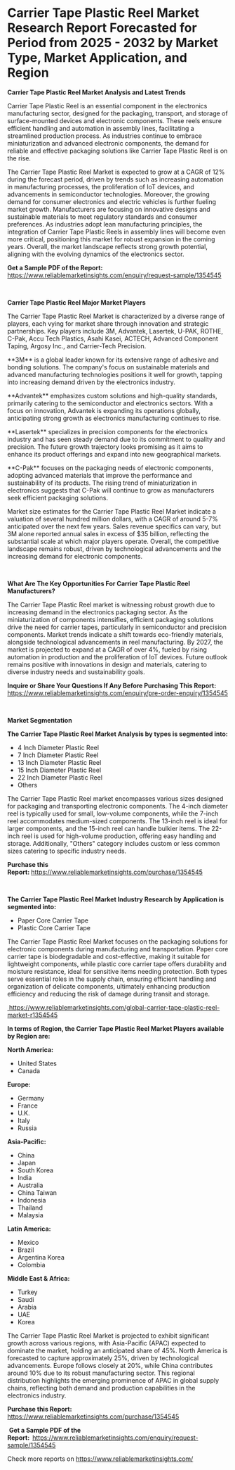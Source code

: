 <p><h1>Carrier Tape Plastic Reel Market Research Report Forecasted for Period from 2025 -  2032 by Market Type, Market Application, and Region</h1></p><p><strong>Carrier Tape Plastic Reel Market Analysis and Latest Trends</strong></p>
<p><p>Carrier Tape Plastic Reel is an essential component in the electronics manufacturing sector, designed for the packaging, transport, and storage of surface-mounted devices and electronic components. These reels ensure efficient handling and automation in assembly lines, facilitating a streamlined production process. As industries continue to embrace miniaturization and advanced electronic components, the demand for reliable and effective packaging solutions like Carrier Tape Plastic Reel is on the rise.</p><p>The Carrier Tape Plastic Reel Market is expected to grow at a CAGR of 12% during the forecast period, driven by trends such as increasing automation in manufacturing processes, the proliferation of IoT devices, and advancements in semiconductor technologies. Moreover, the growing demand for consumer electronics and electric vehicles is further fueling market growth. Manufacturers are focusing on innovative designs and sustainable materials to meet regulatory standards and consumer preferences. As industries adopt lean manufacturing principles, the integration of Carrier Tape Plastic Reels in assembly lines will become even more critical, positioning this market for robust expansion in the coming years. Overall, the market landscape reflects strong growth potential, aligning with the evolving dynamics of the electronics sector.</p></p>
<p><strong>Get a Sample PDF of the Report:&nbsp;</strong> <a href="https://www.reliablemarketinsights.com/enquiry/request-sample/1354545?utm_campaign=2117&utm_medium=2&utm_source=Github&utm_content=ia&utm_term=07042025&utm_id=carrier-tape-plastic-reel">https://www.reliablemarketinsights.com/enquiry/request-sample/1354545</a></p>
<p>&nbsp;</p>
<p><strong>Carrier Tape Plastic Reel Major Market Players</strong></p>
<p><p>The Carrier Tape Plastic Reel Market is characterized by a diverse range of players, each vying for market share through innovation and strategic partnerships. Key players include 3M, Advantek, Lasertek, U-PAK, ROTHE, C-Pak, Accu Tech Plastics, Asahi Kasei, ACTECH, Advanced Component Taping, Argosy Inc., and Carrier-Tech Precision.</p><p>**3M** is a global leader known for its extensive range of adhesive and bonding solutions. The company's focus on sustainable materials and advanced manufacturing technologies positions it well for growth, tapping into increasing demand driven by the electronics industry.</p><p>**Advantek** emphasizes custom solutions and high-quality standards, primarily catering to the semiconductor and electronics sectors. With a focus on innovation, Advantek is expanding its operations globally, anticipating strong growth as electronics manufacturing continues to rise.</p><p>**Lasertek** specializes in precision components for the electronics industry and has seen steady demand due to its commitment to quality and precision. The future growth trajectory looks promising as it aims to enhance its product offerings and expand into new geographical markets.</p><p>**C-Pak** focuses on the packaging needs of electronic components, adopting advanced materials that improve the performance and sustainability of its products. The rising trend of miniaturization in electronics suggests that C-Pak will continue to grow as manufacturers seek efficient packaging solutions.</p><p>Market size estimates for the Carrier Tape Plastic Reel Market indicate a valuation of several hundred million dollars, with a CAGR of around 5-7% anticipated over the next few years. Sales revenue specifics can vary, but 3M alone reported annual sales in excess of $35 billion, reflecting the substantial scale at which major players operate. Overall, the competitive landscape remains robust, driven by technological advancements and the increasing demand for electronic components.</p></p>
<p>&nbsp;</p>
<p><strong>What Are The Key Opportunities For Carrier Tape Plastic Reel Manufacturers?</strong></p>
<p><p>The Carrier Tape Plastic Reel market is witnessing robust growth due to increasing demand in the electronics packaging sector. As the miniaturization of components intensifies, efficient packaging solutions drive the need for carrier tapes, particularly in semiconductor and precision components. Market trends indicate a shift towards eco-friendly materials, alongside technological advancements in reel manufacturing. By 2027, the market is projected to expand at a CAGR of over 4%, fueled by rising automation in production and the proliferation of IoT devices. Future outlook remains positive with innovations in design and materials, catering to diverse industry needs and sustainability goals.</p></p>
<p><strong>Inquire or Share Your Questions If Any Before Purchasing This Report:</strong> <a href="https://www.reliablemarketinsights.com/enquiry/pre-order-enquiry/1354545?utm_campaign=2117&utm_medium=2&utm_source=Github&utm_content=ia&utm_term=07042025&utm_id=carrier-tape-plastic-reel">https://www.reliablemarketinsights.com/enquiry/pre-order-enquiry/1354545</a></p>
<p>&nbsp;</p>
<p><strong>Market Segmentation</strong></p>
<p><strong>The Carrier Tape Plastic Reel Market Analysis by types is segmented into:</strong></p>
<p><ul><li>4 Inch Diameter Plastic Reel</li><li>7 Inch Diameter Plastic Reel</li><li>13 Inch Diameter Plastic Reel</li><li>15 Inch Diameter Plastic Reel</li><li>22 Inch Diameter Plastic Reel</li><li>Others</li></ul></p>
<p><p>The Carrier Tape Plastic Reel market encompasses various sizes designed for packaging and transporting electronic components. The 4-inch diameter reel is typically used for small, low-volume components, while the 7-inch reel accommodates medium-sized components. The 13-inch reel is ideal for larger components, and the 15-inch reel can handle bulkier items. The 22-inch reel is used for high-volume production, offering easy handling and storage. Additionally, "Others" category includes custom or less common sizes catering to specific industry needs.</p></p>
<p><strong>Purchase this Report:&nbsp;</strong><a href="https://www.reliablemarketinsights.com/purchase/1354545?utm_campaign=2117&utm_medium=2&utm_source=Github&utm_content=ia&utm_term=07042025&utm_id=carrier-tape-plastic-reel">https://www.reliablemarketinsights.com/purchase/1354545</a></p>
<p>&nbsp;</p>
<p><strong>The Carrier Tape Plastic Reel Market Industry Research by Application is segmented into:</strong></p>
<p><ul><li>Paper Core Carrier Tape</li><li>Plastic Core Carrier Tape</li></ul></p>
<p><p>The Carrier Tape Plastic Reel Market focuses on the packaging solutions for electronic components during manufacturing and transportation. Paper core carrier tape is biodegradable and cost-effective, making it suitable for lightweight components, while plastic core carrier tape offers durability and moisture resistance, ideal for sensitive items needing protection. Both types serve essential roles in the supply chain, ensuring efficient handling and organization of delicate components, ultimately enhancing production efficiency and reducing the risk of damage during transit and storage.</p></p>
<p><a href="https://www.reliablemarketinsights.com/global-carrier-tape-plastic-reel-market-r1354545?utm_campaign=2117&utm_medium=2&utm_source=Github&utm_content=ia&utm_term=07042025&utm_id=carrier-tape-plastic-reel">&nbsp;https://www.reliablemarketinsights.com/global-carrier-tape-plastic-reel-market-r1354545</a></p>
<p><strong>In terms of Region, the Carrier Tape Plastic Reel Market Players available by Region are:</strong></p>
<p>
    <p> <strong> North America: </strong>
        <ul>
            <li>United States</li>
            <li>Canada</li>
        </ul>
        </p> 
    <p> <strong> Europe: </strong>
        <ul>
            <li>Germany</li>
            <li>France</li>
            <li>U.K.</li>
            <li>Italy</li>
            <li>Russia</li>
        </ul>
        </p> 
    <p> <strong> Asia-Pacific: </strong>
        <ul>
            <li>China</li>
            <li>Japan</li>
            <li>South Korea</li>
            <li>India</li>
            <li>Australia</li>
            <li>China Taiwan</li>
            <li>Indonesia</li>
            <li>Thailand</li>
            <li>Malaysia</li>
        </ul>
        </p> 
    <p> <strong> Latin America: </strong>
        <ul>
            <li>Mexico</li>
            <li>Brazil</li>
            <li>Argentina Korea</li>
            <li>Colombia</li>
        </ul>
        </p> 
    <p> <strong> Middle East & Africa: </strong>
        <ul>
            <li>Turkey</li>
            <li>Saudi</li>
            <li>Arabia</li>
            <li>UAE</li>
            <li>Korea</li>
        </ul>
    </p>
    </p>
<p><p>The Carrier Tape Plastic Reel Market is projected to exhibit significant growth across various regions, with Asia-Pacific (APAC) expected to dominate the market, holding an anticipated share of 45%. North America is forecasted to capture approximately 25%, driven by technological advancements. Europe follows closely at 20%, while China contributes around 10% due to its robust manufacturing sector. This regional distribution highlights the emerging prominence of APAC in global supply chains, reflecting both demand and production capabilities in the electronics industry.</p></p>
<p><strong>Purchase this Report: </strong><a href="https://www.reliablemarketinsights.com/purchase/1354545?utm_campaign=2117&utm_medium=2&utm_source=Github&utm_content=ia&utm_term=07042025&utm_id=carrier-tape-plastic-reel">https://www.reliablemarketinsights.com/purchase/1354545</a></p>
<p>&nbsp;<strong>Get a Sample PDF of the Report:&nbsp;&nbsp;</strong><a href="https://www.reliablemarketinsights.com/enquiry/request-sample/1354545?utm_campaign=2117&utm_medium=2&utm_source=Github&utm_content=ia&utm_term=07042025&utm_id=carrier-tape-plastic-reel">https://www.reliablemarketinsights.com/enquiry/request-sample/1354545</a></p>
<p><strong></strong></p>
<p>Check more reports on <a href="https://www.reliablemarketinsights.com/?utm_campaign=2117&utm_medium=2&utm_source=Github&utm_content=ia&utm_term=07042025&utm_id=carrier-tape-plastic-reel">https://www.reliablemarketinsights.com/</a></p>